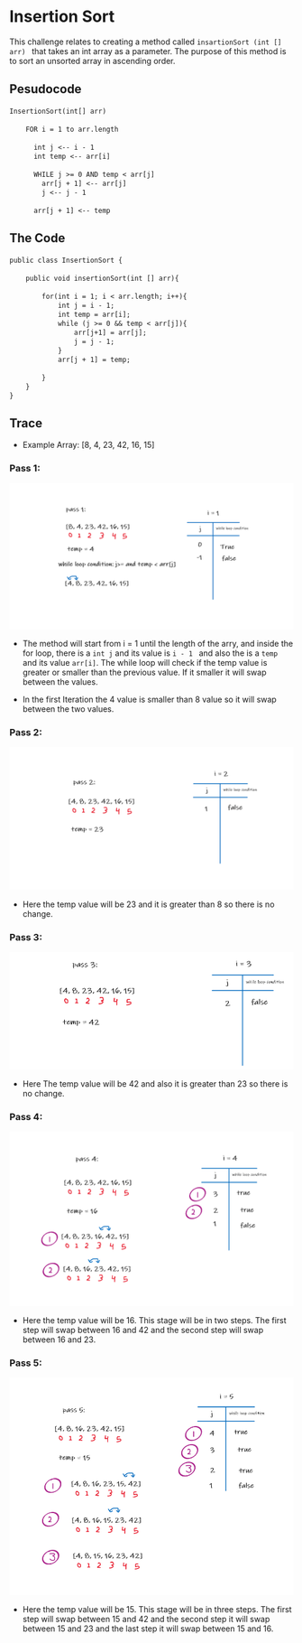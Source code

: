 # Insertion Sort

This challenge relates to creating a method called `insartionSort (int [] arr) ` that takes an int array as a parameter. The purpose of this method is to sort an unsorted array in ascending order.

## Pesudocode

```
InsertionSort(int[] arr)

    FOR i = 1 to arr.length

      int j <-- i - 1
      int temp <-- arr[i]

      WHILE j >= 0 AND temp < arr[j]
        arr[j + 1] <-- arr[j]
        j <-- j - 1

      arr[j + 1] <-- temp
```

## The Code

```
public class InsertionSort {

    public void insertionSort(int [] arr){

        for(int i = 1; i < arr.length; i++){
            int j = i - 1;
            int temp = arr[i];
            while (j >= 0 && temp < arr[j]){
                arr[j+1] = arr[j];
                j = j - 1;
            }
            arr[j + 1] = temp;

        }
    }
}
```

## Trace 

* Example Array: [8, 4, 23, 42, 16, 15]

### Pass 1:

![Pass 1](/Sort/app/src/main/java/Sort/Insertion/images/code-challenge-26-pass1.png)

* The method will start from i = 1 until the length of the arry, and inside the for loop, there is a `int j` and its value is `i - 1 ` and also the is a `temp` and its value `arr[i]`. The while loop will check if the temp value is greater or smaller than the previous value. If it smaller it will swap between the values.

* In the first Iteration the 4 value is smaller than 8 value so it will swap between the two values.

### Pass 2:

![Pass 2](/Sort/app/src/main/java/Sort/Insertion/images/code-challenge-26-pass2.png)

* Here the temp value will be 23 and it is greater than 8 so there is no change.

### Pass 3:

![Pass 3](/Sort/app/src/main/java/Sort/Insertion/images/code-challenge-26-pass-3.png)

* Here The temp value will be 42 and also it is greater than 23 so there is no change.

### Pass 4:

![Pass 4](/Sort/app/src/main/java/Sort/Insertion/images/code-challenge-26-pass4.png)

* Here the temp value will be 16. This stage will be in two steps. The first step will swap between 16 and 42 and the second step will swap between 16 and 23.

### Pass 5:

![Pass 5](/Sort/app/src/main/java/Sort/Insertion/images/code-challenge-26-pass5.png)

* Here the temp value will be 15. This stage will be in three steps. The first step will swap between 15 and 42 and the second step it will swap between 15 and 23 and the last step it will swap between 15 and 16.